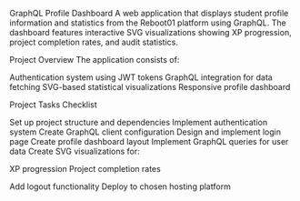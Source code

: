 GraphQL Profile Dashboard
A web application that displays student profile information and statistics from the Reboot01 platform using GraphQL. The dashboard features interactive SVG visualizations showing XP progression, project completion rates, and audit statistics.

Project Overview
The application consists of:

Authentication system using JWT tokens
GraphQL integration for data fetching
SVG-based statistical visualizations
Responsive profile dashboard


Project Tasks Checklist

 Set up project structure and dependencies
 Implement authentication system
 Create GraphQL client configuration
 Design and implement login page
 Create profile dashboard layout
 Implement GraphQL queries for user data
 Create SVG visualizations for:

 XP progression
 Project completion rates


 Add logout functionality
 Deploy to chosen hosting platform